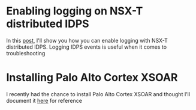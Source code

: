 # Enabling logging on NSX-T distributed IDPS
In this [post](post1-idps.md), I'll show you how you can enable logging with NSX-T distributed IDPS. Logging IDPS events is useful when it comes to troubleshooting

# Installing Palo Alto Cortex XSOAR
I recently had the chance to install Palo Alto Cortex XSOAR and thought I'll document it [here](post2-xsoar.md) for reference
